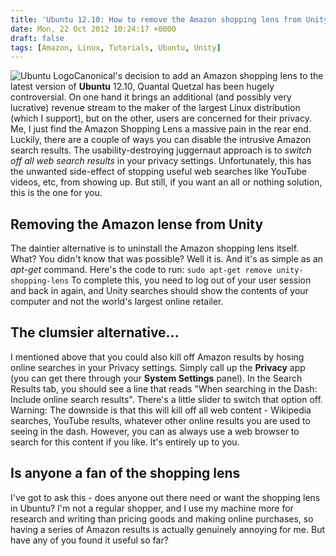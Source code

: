 ```yaml
---
title: 'Ubuntu 12.10: How to remove the Amazon shopping lens from Unity'
date: Mon, 22 Oct 2012 10:24:17 +0000
draft: false
tags: [Amazon, Linux, Tutorials, Ubuntu, Unity]
---
```


![Ubuntu Logo](http://gerard.files.wordpress.com/2012/10/ubuntu-logo.png "Ubuntu Logo")Canonical's decision to add an Amazon shopping lens to the latest version of **Ubuntu** 12.10, Quantal Quetzal has been hugely controversial. On one hand it brings an additional (and possibly very lucrative) revenue stream to the maker of the largest Linux distribution (which I support), but on the other, users are concerned for their privacy. Me, I just find the Amazon Shopping Lens a massive pain in the rear end. Luckily, there are a couple of ways you can disable the intrusive Amazon search results. The usability-destroying juggernaut approach is to _switch off all web search results_ in your privacy settings. Unfortunately, this has the unwanted side-effect of stopping useful web searches like YouTube videos, etc, from showing up. But still, if you want an all or nothing solution, this is the one for you.

Removing the Amazon lense from Unity
------------------------------------

The daintier alternative is to uninstall the Amazon shopping lens itself. What? You didn't know that was possible? Well it is. And it's as simple as an _apt-get_ command. Here's the code to run: `sudo apt-get remove unity-shopping-lens` To complete this, you need to log out of your user session and back in again, and Unity searches should show the contents of your computer and not the world's largest online retailer.

The clumsier alternative...
---------------------------

I mentioned above that you could also kill off Amazon results by hosing online searches in your Privacy settings. Simply call up the **Privacy** app (you can get there through your **System Settings** panel). In the Search Results tab, you should see a line that reads "When searching in the Dash: Include online search results". There's a little slider to switch that option off. Warning: The downside is that this will kill off all web content - Wikipedia searches, YouTube results, whatever other online results you are used to seeing in the dash. However, you can as always use a web browser to search for this content if you like. It's entirely up to you.

Is anyone a fan of the shopping lens
------------------------------------

I've got to ask this - does anyone out there need or want the shopping lens in Ubuntu? I'm not a regular shopper, and I use my machine more for research and writing than pricing goods and making online purchases, so having a series of Amazon results is actually genuinely annoying for me. But have any of you found it useful so far?